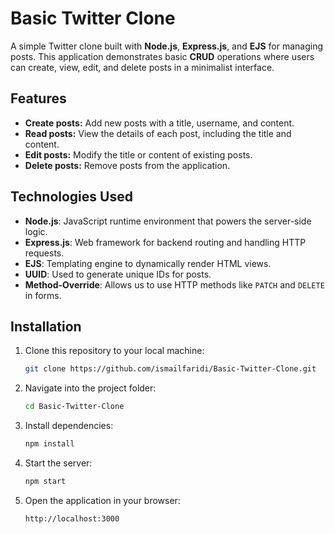 # Basic Twitter Clone
A simple Twitter clone built with **Node.js**, **Express.js**, and **EJS** for managing posts. This application demonstrates basic **CRUD** operations where users can create, view, edit, and delete posts in a minimalist interface.

## Features
- **Create posts:** Add new posts with a title, username, and content.
- **Read posts:** View the details of each post, including the title and content.
- **Edit posts:** Modify the title or content of existing posts.
- **Delete posts:** Remove posts from the application.

## Technologies Used

- **Node.js**: JavaScript runtime environment that powers the server-side logic.
- **Express.js**: Web framework for backend routing and handling HTTP requests.
- **EJS**: Templating engine to dynamically render HTML views.
- **UUID**: Used to generate unique IDs for posts.
- **Method-Override**: Allows us to use HTTP methods like `PATCH` and `DELETE` in forms.

## Installation

1. Clone this repository to your local machine:
   ```bash
   git clone https://github.com/ismailfaridi/Basic-Twitter-Clone.git
2. Navigate into the project folder:
   ```bash
   cd Basic-Twitter-Clone
4. Install dependencies:
   ```bash
   npm install
5. Start the server:
   ```bash
   npm start
6. Open the application in your browser:
   ```bash
   http://localhost:3000
